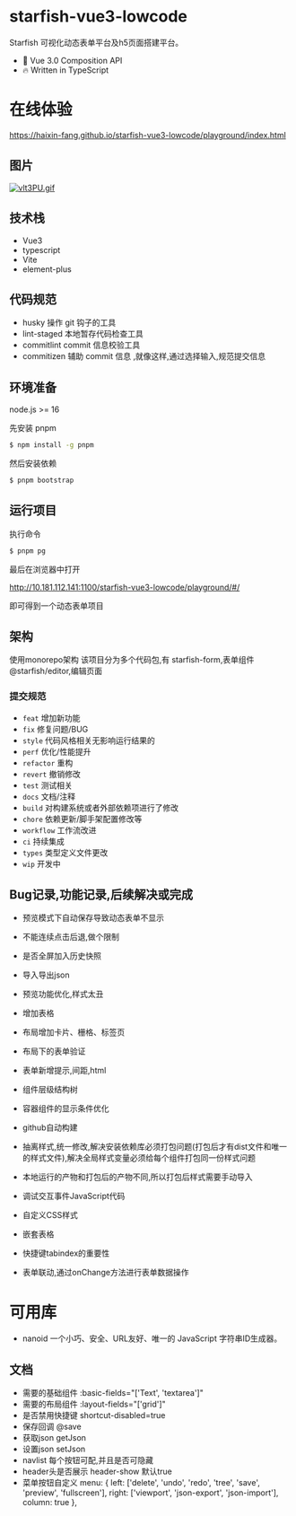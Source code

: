 # starfish-vue3-lowcode
Starfish 可视化动态表单平台及h5页面搭建平台。

* 💪 Vue 3.0 Composition API
* 🔥 Written in TypeScript

# 在线体验

https://haixin-fang.github.io/starfish-vue3-lowcode/playground/index.html

## 图片
[![vlt3PU.gif](https://s1.ax1x.com/2022/08/09/vlt3PU.gif)](https://imgtu.com/i/vlt3PU)

## 技术栈

- Vue3
- typescript
- Vite
- element-plus



## 代码规范
- husky
操作 git 钩子的工具
- lint-staged
本地暂存代码检查工具
- commitlint
commit 信息校验工具
- commitizen
辅助 commit 信息 ,就像这样,通过选择输入,规范提交信息
## 环境准备

node.js >= 16

先安装 pnpm

```bash
$ npm install -g pnpm
```

然后安装依赖

```bash
$ pnpm bootstrap
```

## 运行项目

执行命令

```bash
$ pnpm pg
```

最后在浏览器中打开

http://10.181.112.141:1100/starfish-vue3-lowcode/playground/#/

即可得到一个动态表单项目

## 架构

使用monorepo架构
该项目分为多个代码包,有
starfish-form,表单组件
@starfish/editor,编辑页面


### 提交规范

- `feat` 增加新功能
- `fix` 修复问题/BUG
- `style` 代码风格相关无影响运行结果的
- `perf` 优化/性能提升
- `refactor` 重构
- `revert` 撤销修改
- `test` 测试相关
- `docs` 文档/注释
- `build` 对构建系统或者外部依赖项进行了修改
- `chore` 依赖更新/脚手架配置修改等
- `workflow` 工作流改进
- `ci` 持续集成
- `types` 类型定义文件更改
- `wip` 开发中


## Bug记录,功能记录,后续解决或完成

- 预览模式下自动保存导致动态表单不显示
- 不能连续点击后退,做个限制
- 是否全屏加入历史快照
- 导入导出json
- 预览功能优化,样式太丑
- 增加表格
- 布局增加卡片、栅格、标签页
- 布局下的表单验证
- 表单新增提示,间距,html
- 组件层级结构树
- 容器组件的显示条件优化
- github自动构建
- 抽离样式,统一修改,解决安装依赖库必须打包问题(打包后才有dist文件和唯一的样式文件),解决全局样式变量必须给每个组件打包同一份样式问题
- 本地运行的产物和打包后的产物不同,所以打包后样式需要手动导入
- 调试交互事件JavaScript代码
- 自定义CSS样式
- 嵌套表格


- 快捷键tabindex的重要性
- 表单联动,通过onChange方法进行表单数据操作

# 可用库
- nanoid 一个小巧、安全、URL友好、唯一的 JavaScript 字符串ID生成器。


## 文档
- 需要的基础组件
:basic-fields="['Text', 'textarea']"
- 需要的布局组件
:layout-fields="['grid']"
- 是否禁用快捷键
shortcut-disabled=true
- 保存回调
@save
- 获取json
getJson
- 设置json
setJson
- navlist 每个按钮可配,并且是否可隐藏
- header头是否展示
header-show 默认true
- 菜单按钮自定义
menu: {
    left: ['delete', 'undo', 'redo', 'tree', 'save', 'preview', 'fullscreen'],
    right: ['viewport', 'json-export', 'json-import'],
    column: true
},